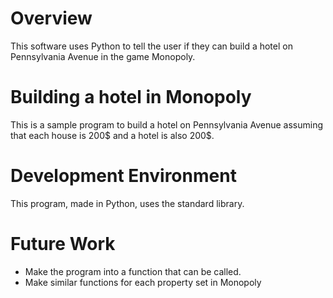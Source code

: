 # Overview

This software uses Python to tell the user if they can build a hotel on Pennsylvania Avenue in the game Monopoly. 

# Building a hotel in Monopoly

This is a sample program to build a hotel on Pennsylvania Avenue assuming that each house is 200$
and a hotel is also 200$. 

# Development Environment

This program, made in Python, uses the standard library.  

# Future Work

* Make the program into a function that can be called.
* Make similar functions for each property set in Monopoly
